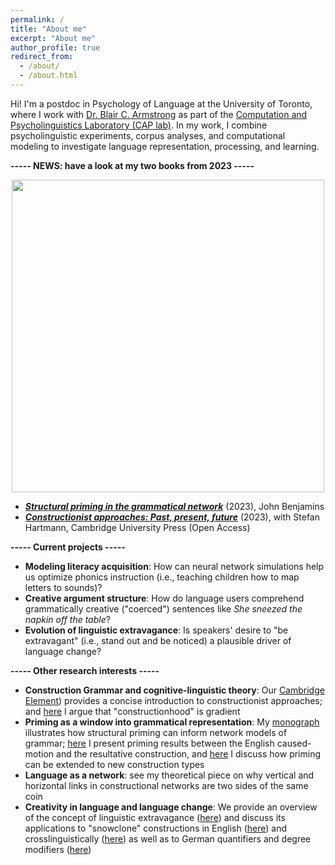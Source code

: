 ```yaml
---
permalink: /
title: "About me"
excerpt: "About me"
author_profile: true
redirect_from: 
  - /about/
  - /about.html
---
```


Hi! I'm a postdoc in Psychology of Language at the University of Toronto, where I work with <a href="http://blairarmstrong.net/">Dr. Blair C. Armstrong</a> as part of the <a href="https://www.utsc.utoronto.ca/labs/caplab/">Computation and Psycholinguistics Laboratory (CAP lab)</a>. 
In my work, I combine psycholinguistic experiments, corpus analyses, and computational modeling to investigate language representation, processing, and learning.

<b>----- NEWS: have a look at my two books from 2023 -----</b>

<p align="center">
<img src="https://tungerer.github.io/images/Book_covers_2023.jpg" width="500" />
</p>

<ul>
  <li><b><i><a href="https://doi.org/10.1075/cal.35">Structural priming in the grammatical network</a></i></b> (2023), John Benjamins</li>
  <li><b><i><a href="https://doi.org/10.1017/9781009308717">Constructionist approaches: Past, present, future</a></i></b> (2023), with Stefan Hartmann, Cambridge University Press (Open Access)</li>
</ul>

<b>----- Current projects -----</b>
<ul>
  <li><b>Modeling literacy acquisition</b>: How can neural network simulations help us optimize phonics instruction (i.e., teaching children how to map letters to sounds)?</li>
  <li><b>Creative argument structure</b>: How do language users comprehend grammatically creative ("coerced") sentences like <i>She sneezed the napkin off the table</i>?</li>
  <li><b>Evolution of linguistic extravagance</b>: Is speakers' desire to "be extravagant" (i.e., stand out and be noticed) a plausible driver of language change?</li>
</ul>

<b>----- Other research interests -----</b>
<ul>
  <li><b>Construction Grammar and cognitive-linguistic theory</b>: Our <a href="https://doi.org/10.1017/9781009308717">Cambridge Element</a>) provides a concise introduction to constructionist approaches; and <a href="https://doi.org/10.1017/9781009308717">here</a> I argue that "constructionhood" is gradient</li>
  <li><b>Priming as a window into grammatical representation</b>: My <a href="https://doi.org/10.1075/cal.35">monograph</a> illustrates how structural priming can inform network models of grammar; <a href="https://doi.org/10.1515/cog-2020-0016">here</a> I present priming results between the English caused-motion and the resultative construction, and <a href="https://doi.org/10.1515/gcla-2022-0008">here</a> I discuss how priming can be extended to new construction types</li>
  <li><b>Language as a network</b>: see my theoretical piece on why vertical and horizontal links in constructional networks are two sides of the same coin</li>
  <li><b>Creativity in language and language change</b>: We provide an overview of the concept of linguistic extravagance (<a href="https://doi.org/10.1075/bjl.00058.ung">here</a>) and discuss its applications to "snowclone" constructions in English (<a href="https://doi.org/10.1017/S0022226723000117">here</a>) and crosslinguistically (<a href="https://doi.org/10.7203/QF.29.28712">here</a>) as well as to German quantifiers and degree modifiers (<a href="https://doi.org/10.1515/9783110753059-003">here</a>)</li>
</ul>
